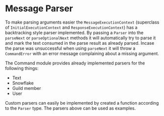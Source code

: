 # Message Parser

To make parsing arguments easier the `MessageExecutionContext` (superclass of `InitialExecutionContext` and `ResponseExecutionContext`) has a backtracking style parser implemented. By passing a `Parser` into the `parseNext` or `parseOptionalNext` methods it will automatically try to parse it and mark the text consumed in the parse result as already parsed. Incase the parse was unsuccessful when using `parseNext` it will throw a `CommandError` with an error message complaining about a missing argument.

The Command module provides already implemented parsers for the following things:

- Text
- Snowflake
- Guild member
- User

Custom parsers can easily be implemented by created a function according to the `Parser` type. The parsers above can be used as examples.
